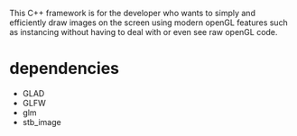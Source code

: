 
This C++ framework is for the developer who wants to simply and efficiently draw images on the screen using modern openGL features such as instancing without having to deal with or even see raw openGL code.

# dependencies

* GLAD
* GLFW
* glm
* stb_image
